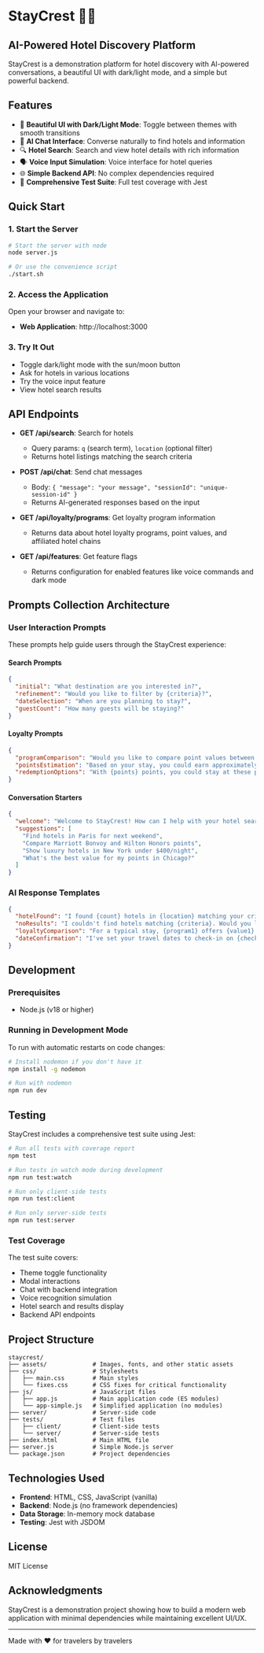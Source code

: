 # StayCrest 🏨✨

## AI-Powered Hotel Discovery Platform

StayCrest is a demonstration platform for hotel discovery with AI-powered conversations, a beautiful UI with dark/light mode, and a simple but powerful backend.

## Features

- 🎨 **Beautiful UI with Dark/Light Mode**: Toggle between themes with smooth transitions
- 🤖 **AI Chat Interface**: Converse naturally to find hotels and information
- 🔍 **Hotel Search**: Search and view hotel details with rich information
- 🗣️ **Voice Input Simulation**: Voice interface for hotel queries
- 🌐 **Simple Backend API**: No complex dependencies required
- 🧪 **Comprehensive Test Suite**: Full test coverage with Jest

## Quick Start

### 1. Start the Server

```bash
# Start the server with node
node server.js

# Or use the convenience script
./start.sh
```

### 2. Access the Application

Open your browser and navigate to:
- **Web Application**: http://localhost:3000

### 3. Try It Out

- Toggle dark/light mode with the sun/moon button
- Ask for hotels in various locations
- Try the voice input feature
- View hotel search results

## API Endpoints

- **GET /api/search**: Search for hotels
  - Query params: `q` (search term), `location` (optional filter)
  - Returns hotel listings matching the search criteria

- **POST /api/chat**: Send chat messages
  - Body: `{ "message": "your message", "sessionId": "unique-session-id" }`
  - Returns AI-generated responses based on the input

- **GET /api/loyalty/programs**: Get loyalty program information
  - Returns data about hotel loyalty programs, point values, and affiliated hotel chains

- **GET /api/features**: Get feature flags
  - Returns configuration for enabled features like voice commands and dark mode

## Prompts Collection Architecture

### User Interaction Prompts

These prompts help guide users through the StayCrest experience:

#### Search Prompts

```json
{
  "initial": "What destination are you interested in?",
  "refinement": "Would you like to filter by {criteria}?",
  "dateSelection": "When are you planning to stay?",
  "guestCount": "How many guests will be staying?"
}
```

#### Loyalty Prompts

```json
{
  "programComparison": "Would you like to compare point values between {program1} and {program2}?",
  "pointsEstimation": "Based on your stay, you could earn approximately {points} points.",
  "redemptionOptions": "With {points} points, you could stay at these properties:"
}
```

#### Conversation Starters

```json
{
  "welcome": "Welcome to StayCrest! How can I help with your hotel search today?",
  "suggestions": [
    "Find hotels in Paris for next weekend",
    "Compare Marriott Bonvoy and Hilton Honors points",
    "Show luxury hotels in New York under $400/night",
    "What's the best value for my points in Chicago?"
  ]
}
```

### AI Response Templates

```json
{
  "hotelFound": "I found {count} hotels in {location} matching your criteria.",
  "noResults": "I couldn't find hotels matching {criteria}. Would you like to try different search parameters?",
  "loyaltyComparison": "For a typical stay, {program1} offers {value1} cents per point while {program2} offers {value2} cents per point.",
  "dateConfirmation": "I've set your travel dates to check-in on {checkIn} and check-out on {checkOut}. Is this correct?"
}
```

## Development

### Prerequisites

- Node.js (v18 or higher)

### Running in Development Mode

To run with automatic restarts on code changes:

```bash
# Install nodemon if you don't have it
npm install -g nodemon

# Run with nodemon
npm run dev
```

## Testing

StayCrest includes a comprehensive test suite using Jest:

```bash
# Run all tests with coverage report
npm test

# Run tests in watch mode during development
npm run test:watch

# Run only client-side tests
npm run test:client

# Run only server-side tests
npm run test:server
```

### Test Coverage

The test suite covers:
- Theme toggle functionality
- Modal interactions
- Chat with backend integration
- Voice recognition simulation
- Hotel search and results display
- Backend API endpoints

## Project Structure

```
staycrest/
├── assets/             # Images, fonts, and other static assets
├── css/                # Stylesheets
│   ├── main.css        # Main styles
│   └── fixes.css       # CSS fixes for critical functionality
├── js/                 # JavaScript files
│   ├── app.js          # Main application code (ES modules)
│   └── app-simple.js   # Simplified application (no modules)
├── server/             # Server-side code
├── tests/              # Test files
│   ├── client/         # Client-side tests
│   └── server/         # Server-side tests
├── index.html          # Main HTML file
├── server.js           # Simple Node.js server
└── package.json        # Project dependencies
```

## Technologies Used

- **Frontend**: HTML, CSS, JavaScript (vanilla)
- **Backend**: Node.js (no framework dependencies)
- **Data Storage**: In-memory mock database
- **Testing**: Jest with JSDOM

## License

MIT License

## Acknowledgments

StayCrest is a demonstration project showing how to build a modern web application with minimal dependencies while maintaining excellent UI/UX.

---

Made with ❤️ for travelers by travelers
